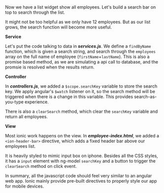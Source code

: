 Now we have a list widget show all employees. Let's build a search bar on top to search through the list.

It might not be too helpful as we only have 12 employees. But as our list grows, the search function will become more useful.

**Service**

Let's put the code talking to data in ***services.js***. We define a ```findByName``` function, which is given a search string, and 
search through the ```employees``` array on the full name of employee (```firstName```+```lastName```). This is also a promise based 
method, as we are simulating a api call to database, and the promsie is resolved when the results return.


**Controller**

In ***controllers.js***, we added a ```$scope.searchKey``` variable to store the search key. We apply angular's ```$watch``` listener on it, 
so the search method will be triggered when there is a change in this variable. This provides search-as-you-type experience.

There is also a ```clearSearch``` method, which clear the ```searchKey``` variable and return all employees.

**View**

Most ionic work happens on the view. In ***employee-index.html***, we added a ```<ion-header-bar>``` directive, which adds a fixed header bar above 
our employees list. 

It is heavily styled to mimic input box on iphone. Besides all the CSS styles, it has a ```input``` element with ng-model ```searchKey``` and a button 
to trigger the ```clearSearch``` method on click event.

In summary, all the javascript code should feel very similar to an angular web app. Ionic mainly provide pre-built directives to properly style our app 
for mobile devices. 



